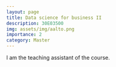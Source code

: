 ```yaml
---
layout: page
title: Data science for business II
description: 30E03500
img: assets/img/aalto.png
importance: 2
category: Master
---
```


I am the teaching assistant of the course.
